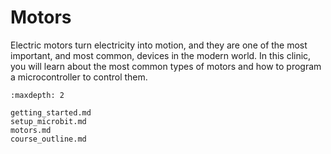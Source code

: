 # Motors

Electric motors turn electricity into motion, and they are one of the most
important, and most common, devices in the modern world. In this clinic, you
will learn about the most common types of motors and how to program a
microcontroller to control them. 

```{toctree}
:maxdepth: 2

getting_started.md
setup_microbit.md
motors.md
course_outline.md

```